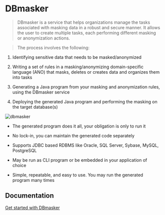 # DBmasker

> DBmasker is a service that helps organizations manage the tasks
> associated with masking data in a robust and secure manner. It
> allows the user to create multiple tasks, each performing different
> masking or anonymization actions.

> The process involves the following:

1.  Identifying sensitive data that needs to be
    masked/anonymized

2.  Writing a set of rules in a masking/anonymizing
    domain-specific language (ANO) that masks, deletes or
    creates data and organizes them into tasks

3.  Generating a Java program from your masking and
    anonymization rules, using the DBmasker service

4.  Deploying the generated Java program and performing the
    masking on the target database(s)

<img src="https://www.esito.no/img/dbmasker.png" alt='dbmasker' />

- The generated program does it all, your obligation is only
  to run it

- No lock-in, you can maintain the generated code separately

- Supports JDBC based RDBMS like Oracle, SQL Server, Sybase,
  MySQL, PostgreSQL

- May be run as CLI program or be embedded in your
  application of choice

- Simple, repeatable, and easy to use. You may run the
  generated program many times

## Documentation

<a
   target='_blank'
   rel='noopener noreferrer'
   href='http://anonymizer-doc.esito.no/help/topic/no.esito.g9.doc.dbservices/DBmasker.html'
                  >
Get started with DBmasker
</a>
